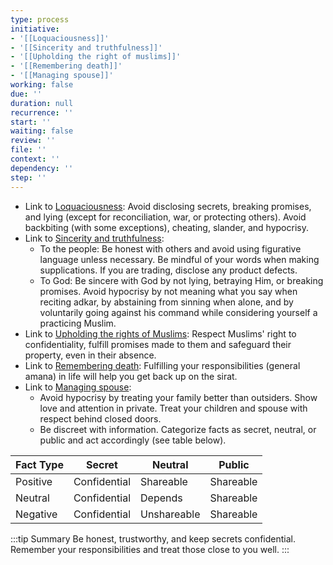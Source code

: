 ```yaml
---
type: process
initiative:
- '[[Loquaciousness]]'
- '[[Sincerity and truthfulness]]'
- '[[Upholding the right of muslims]]'
- '[[Remembering death]]'
- '[[Managing spouse]]'
working: false
due: ''
duration: null
recurrence: ''
start: ''
waiting: false
review: ''
file: ''
context: ''
dependency: ''
step: ''
---
```


* Link to [Loquaciousness](docs/sidebar1/Initiatives/bad%20traits/Loquaciousness.md): Avoid disclosing secrets, breaking promises, and lying (except for reconciliation, war, or protecting others). Avoid backbiting (with some exceptions), cheating, slander, and hypocrisy.
* Link to [Sincerity and truthfulness](docs/sidebar1/Initiatives/good%20traits/Sincerity%20and%20truthfulness.md):
	* To the people: Be honest with others and avoid using figurative language unless necessary. Be mindful of your words when making supplications. If you are trading, disclose any product defects.
	* To God: Be sincere with God by not lying, betraying Him, or breaking promises. Avoid hypocrisy by not meaning what you say when reciting adkar, by abstaining from sinning when alone, and by voluntarily going against his command while considering yourself a practicing Muslim.
* Link to [Upholding the rights of Muslims](docs/sidebar1/Initiatives/worship/Upholding%20the%20right%20of%20muslims.md): Respect Muslims' right to confidentiality, fulfill promises made to them and safeguard their property, even in their absence.
* Link to [Remembering death](docs/sidebar1/Initiatives/good%20traits/Remembering%20death.md): Fulfilling your responsibilities (general amana) in life will help you get back up on the sirat.
* Link to [Managing spouse](docs/sidebar1/Initiatives/worship/Managing%20spouse.md):
	* Avoid hypocrisy by treating your family better than outsiders. Show love and attention in private. Treat your children and spouse with respect behind closed doors.
	* Be discreet with information. Categorize facts as secret, neutral, or public and act accordingly (see table below).

| Fact Type | Secret       | Neutral     | Public    |
| --------- | ------------ | ----------- | --------- |
| Positive  | Confidential | Shareable   | Shareable |
| Neutral   | Confidential | Depends     | Shareable |
| Negative  | Confidential | Unshareable | Shareable |

:::tip Summary
Be honest, trustworthy, and keep secrets confidential. Remember your responsibilities and treat those close to you well.
:::